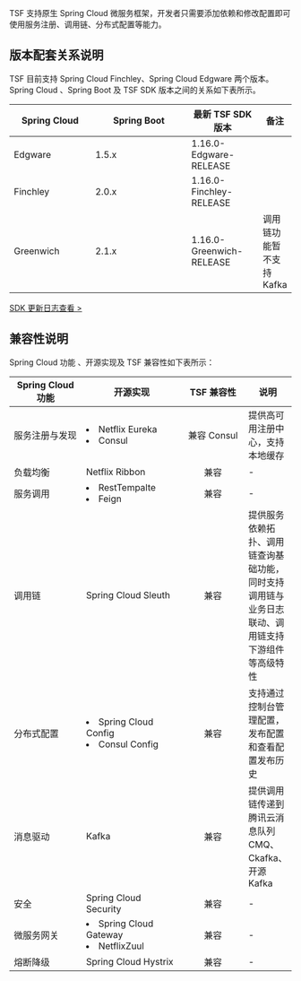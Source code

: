 TSF 支持原生 Spring Cloud 微服务框架，开发者只需要添加依赖和修改配置即可使用服务注册、调用链、分布式配置等能力。

## 版本配套关系说明
TSF 目前支持 Spring Cloud Finchley、Spring Cloud Edgware 两个版本。Spring Cloud 、Spring Boot 及 TSF SDK 版本之间的关系如下表所示。

| Spring Cloud | Spring Boot | 最新 TSF SDK 版本|备注|
| ------------ | ----------- | -----------------------------|------------------------------- |
| Edgware      | 1.5.x       | 1.16.0-Edgware-RELEASE ||
| Finchley     | 2.0.x       | 1.16.0-Finchley-RELEASE ||
| Greenwich     | 2.1.x       | 1.16.0-Greenwich-RELEASE |调用链功能暂不支持 Kafka|
 
[SDK 更新日志查看 >](https://cloud.tencent.com/document/product/649/20230) 

## 兼容性说明
Spring Cloud 功能 、开源实现及 TSF 兼容性如下表所示：
<style>
table th:first-of-type {
	width: 150px;
}
table th:nth-of-type(2) {
	width: 200px;
}
table th:nth-of-type(3) {
	width: 120px;
}
</style>
| Spring Cloud 功能 | 开源实现                            | TSF 兼容性 | 说明                                            |
| ----------------- | ---------------------------------------- |:--------------:| ------------------------------------------ |
| 服务注册与发现  | <li>Netflix Eureka</li><li>Consul</li>  | 兼容 Consul  | 提供高可用注册中心，支持本地缓存          |
| 负载均衡         | Netflix Ribbon                         | 兼容       | -                                                            |
| 服务调用         |<li>RestTempalte</li><li>Feign</li>         | 兼容       | -                                              |
| 调用链            | Spring Cloud Sleuth           | 兼容       | 提供服务依赖拓扑、调用链查询基础功能，同时支持调用链与业务日志联动、调用链支持下游组件等高级特性 |
| 分布式配置     | <li>Spring Cloud Config</li><li>Consul Config</li> | 兼容       | 支持通过控制台管理配置，发布配置和查看配置发布历史           |
| 消息驱动        | Kafka                  | 兼容       | 提供调用链传递到腾讯云消息队列 CMQ、Ckafka、开源 Kafka       |
| 安全              | Spring Cloud Security         | 兼容       | -                                                           |
| 微服务网关    | <li>Spring Cloud Gateway</li><li>NetflixZuul</li> | 兼容       | -                           |
| 熔断降级       |Spring Cloud Hystrix                   | 兼容       | -                                           |


